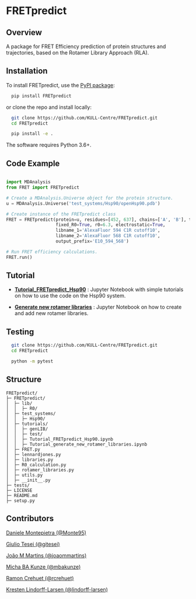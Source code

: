 FRETpredict
===========

Overview
--------

A package for FRET Efficiency prediction of protein structures and trajectories, based on the Rotamer Library Approach (RLA).

Installation
------------

To install FRETpredict, use the [PyPI package](https://pypi.org/project/FRETpredict):

```bash
  pip install FRETpredict
```

or clone the repo and install locally:

```bash
  git clone https://github.com/KULL-Centre/FRETpredict.git
  cd FRETpredict

  pip install -e . 
```

The software requires Python 3.6+.

Code Example
------------

```python

import MDAnalysis
from FRET import FRETpredict

# Create a MDAnalysis.Universe object for the protein structure.
u = MDAnalysis.Universe('test_systems/Hsp90/openHsp90.pdb')

# Create instance of the FRETpredict class
FRET = FRETpredict(protein=u, residues=[452, 637], chains=['A', 'B'], temperature=293, 
                   fixed_R0=True, r0=6.3, electrostatic=True,
                   libname_1='AlexaFluor 594 C1R cutoff10',
                   libname_2='AlexaFluor 568 C1R cutoff10', 
                   output_prefix='E10_594_568')

# Run FRET efficiency calculations.
FRET.run()

```

Tutorial
--------

- __[Tutorial_FRETpredict_Hsp90](https://github.com/Monte95/FRETpredict/blob/4801657d416094efbf1d7237e7d927415422243a/FRETpredict/tutorials/Tutorial_FRETpredict_Hsp90.ipynb)__ : Jupyter Notebook with simple tutorials on how to use the code on the Hsp90 system.

- __[Generate new rotamer libraries](https://github.com/Monte95/FRETpredict/blob/4801657d416094efbf1d7237e7d927415422243a/FRETpredict/tutorials/Tutorial_generate_new_rotamer_libraries.ipynb)__ : Jupyter Notebook on how to create and add new rotamer libraries.

Testing
-------

```bash
  git clone https://github.com/KULL-Centre/FRETpredict.git
  cd FRETpredict

  python -m pytest
```
Structure
---------
```
FRETpredict/
├─ FRETpredict/
│  ├─ lib/
│  │  ├─ R0/
│  ├─ test_systems/
│  │  ├─ Hsp90/
│  ├─ tutorials/
│  │  ├─ genLIB/
│  │  ├─ test/
│  │  ├─ Tutorial_FRETpredict_Hsp90.ipynb
│  │  ├─ Tutorial_generate_new_rotamer_libraries.ipynb
│  ├─ FRET.py
│  ├─ lennardjones.py
│  ├─ libraries.py
│  ├─ R0_calculation.py
│  ├─ rotamer_libraries.py
│  ├─ utils.py
│  ├─ __init__.py
├─ tests/
├─ LICENSE
├─ README.md
├─ setup.py
```

Contributors
-------------

[Daniele Montepietra (@Monte95)](https://github.com/Monte95)

[Giulio Tesei (@gitesei)](https://github.com/gitesei)

[João M Martins (@joaommartins)](https://github.com/joaommartins)

[Micha BA Kunze (@mbakunze)](https://github.com/mbakunze)

[Ramon Crehuet (@rcrehuet)](https://github.com/rcrehuet)

[Kresten Lindorff-Larsen (@lindorff-larsen)](https://github.com/lindorff-larsen)
